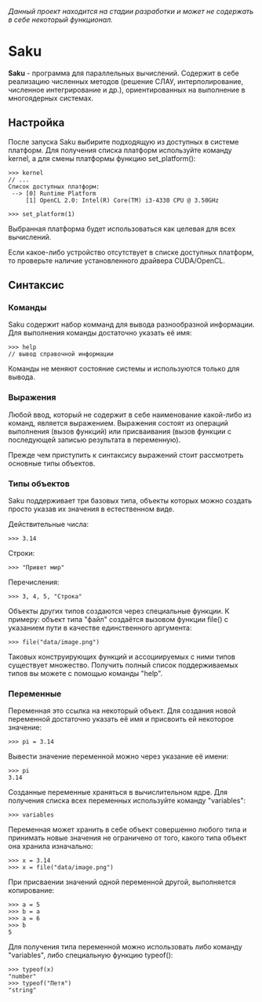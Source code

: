 
*Данный проект находится на стадии разработки и может не содержать в себе некоторый функционал.*

# Saku
**Saku** - программа для параллельных вычислений. Содержит в себе реализацию численных методов (решение СЛАУ, интерполирование, численное интегрирование и др.), ориентированных на выполнение в многоядерных системах.

## Настройка
После запуска Saku выбирите подходящую из доступных в системе платформ. Для получения списка платформ используйте команду kernel, а для смены платформы функцию set_platform():
```
>>> kernel
// ...
Список доступных платформ:
 --> [0] Runtime Platform
     [1] OpenCL 2.0: Intel(R) Core(TM) i3-4330 CPU @ 3.50GHz

>>> set_platform(1)
```

Выбранная платформа будет использоваться как целевая для всех вычислений.

Если какое-либо устройство отсутствует в списке доступных платформ, то проверьте наличие установленного
драйвера CUDA/OpenCL.

## Синтаксис

### Команды
Saku содержит набор комманд для вывода разнообразной информации. Для выполнения команды достаточно указать её имя:
```
>>> help
// вывод справочной информации
```

Команды не меняют состояние системы и используются только для вывода.

### Выражения
Любой ввод, который не содержит в себе наименование какой-либо из команд, является выражением. Выражения состоят из операций выполнения (вызов функций) или присваивания (вызов функции с последующей записью результата в переменную).

Прежде чем приступить к синтаксису выражений стоит рассмотреть основные типы объектов.

### Типы объектов
Saku поддерживает три базовых типа, объекты которых можно создать просто указав их значения в естественном виде.

Действительные числа:
```
>>> 3.14
```
Строки:
```
>>> "Привет мир"
```
Перечисления:
```
>>> 3, 4, 5, "Строка"
```

Объекты других типов создаются через специальные функции. К примеру: объект типа "файл" создаётся вызовом функции file() с указанием пути в качестве единственного аргумента:
```
>>> file("data/image.png")
```

Таковых конструирующих функций и ассоциируемых с ними типов существует множество. Получить полный список поддерживаемых типов вы можете с помощью команды "help".

### Переменные
Переменная это ссылка на некоторый объект. Для создания новой переменной достаточно указать её имя и присвоить ей некоторое значение:
```
>>> pi = 3.14
```

Вывести значение переменной можно через указание её имени:
```
>>> pi
3.14
```

Созданные переменные храняться в вычислительном ядре. Для получения списка всех переменных используйте команду "variables":
```
>>> variables
```

Переменная может хранить в себе объект совершенно любого типа и принимать новые значения не ограничено от того, какого типа объект она хранила изначально:
```
>>> x = 3.14
>>> x = file("data/image.png")
```

При присваении значений одной переменной другой, выполняется копирование:
```
>>> a = 5
>>> b = a
>>> a = 6
>>> b
5
```

Для получения типа переменной можно использовать либо команду "variables", либо специальную функцию typeof():
```
>>> typeof(x)
"number"
>>> typeof("Петя")
"string"
```

